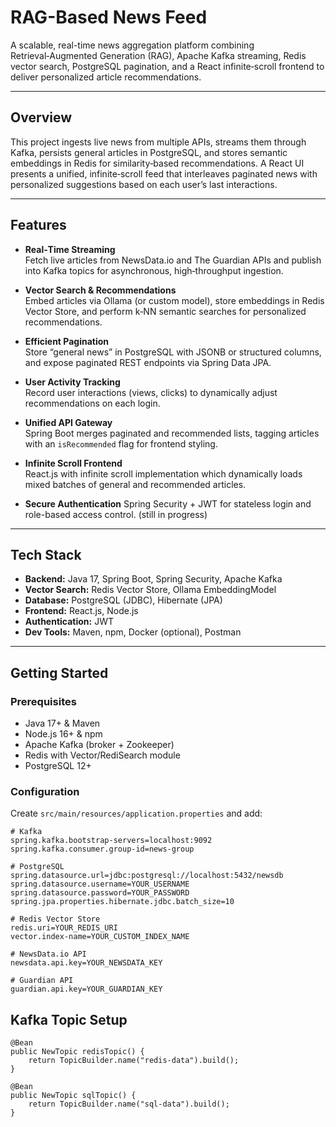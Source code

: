 # RAG-Based News Feed

A scalable, real-time news aggregation platform combining Retrieval‑Augmented Generation (RAG), Apache Kafka streaming, Redis vector search, PostgreSQL pagination, and a React infinite‑scroll frontend to deliver personalized article recommendations.

---

## Overview

This project ingests live news from multiple APIs, streams them through Kafka, persists general articles in PostgreSQL, and stores semantic embeddings in Redis for similarity‑based recommendations. A React UI presents a unified, infinite‑scroll feed that interleaves paginated news with personalized suggestions based on each user’s last interactions.

---

## Features

- **Real‑Time Streaming**  
  Fetch live articles from NewsData.io and The Guardian APIs and publish into Kafka topics for asynchronous, high‑throughput ingestion.

- **Vector Search & Recommendations**  
  Embed articles via Ollama (or custom model), store embeddings in Redis Vector Store, and perform k‑NN semantic searches for personalized recommendations.

- **Efficient Pagination**  
  Store “general news” in PostgreSQL with JSONB or structured columns, and expose paginated REST endpoints via Spring Data JPA.

- **User Activity Tracking**  
  Record user interactions (views, clicks) to dynamically adjust recommendations on each login.

- **Unified API Gateway**  
  Spring Boot merges paginated and recommended lists, tagging articles with an `isRecommended` flag for frontend styling.

- **Infinite Scroll Frontend**  
  React.js with infinite scroll implementation which dynamically loads mixed batches of general and recommended articles.

- **Secure Authentication** 
  Spring Security + JWT for stateless login and role-based access control.  (still in progress)

---

## Tech Stack

- **Backend:** Java 17, Spring Boot, Spring Security, Apache Kafka  
- **Vector Search:** Redis Vector Store, Ollama EmbeddingModel  
- **Database:** PostgreSQL (JDBC), Hibernate (JPA)  
- **Frontend:** React.js, Node.js  
- **Authentication:** JWT  
- **Dev Tools:** Maven, npm, Docker (optional), Postman

---

## Getting Started

### Prerequisites

- Java 17+ & Maven  
- Node.js 16+ & npm  
- Apache Kafka (broker + Zookeeper)  
- Redis with Vector/RediSearch module  
- PostgreSQL 12+

### Configuration

Create `src/main/resources/application.properties` and add:

```properties
# Kafka
spring.kafka.bootstrap-servers=localhost:9092
spring.kafka.consumer.group-id=news-group

# PostgreSQL
spring.datasource.url=jdbc:postgresql://localhost:5432/newsdb
spring.datasource.username=YOUR_USERNAME
spring.datasource.password=YOUR_PASSWORD
spring.jpa.properties.hibernate.jdbc.batch_size=10

# Redis Vector Store
redis.uri=YOUR_REDIS_URI
vector.index-name=YOUR_CUSTOM_INDEX_NAME

# NewsData.io API
newsdata.api.key=YOUR_NEWSDATA_KEY

# Guardian API
guardian.api.key=YOUR_GUARDIAN_KEY
`````

## Kafka Topic Setup
```properties
@Bean
public NewTopic redisTopic() {
    return TopicBuilder.name("redis-data").build();
}

@Bean
public NewTopic sqlTopic() {
    return TopicBuilder.name("sql-data").build();
}
`````
